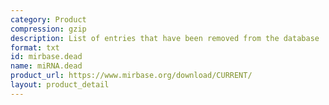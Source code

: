```yaml
---
category: Product
compression: gzip
description: List of entries that have been removed from the database
format: txt
id: mirbase.dead
name: miRNA.dead
product_url: https://www.mirbase.org/download/CURRENT/
layout: product_detail
---
```


